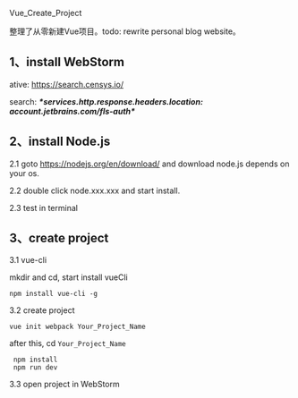 Vue_Create_Project

整理了从零新建Vue项目。todo: rewrite personal blog website。

## 1、install WebStorm

ative: https://search.censys.io/

search: ***\*services.http.response.headers.location: account.jetbrains.com/fls-auth\****

## 2、install Node.js

2.1 goto https://nodejs.org/en/download/ and download node.js depends on your os.

2.2 double click node.xxx.xxx and start install.

2.3 test in terminal

## 3、create project

3.1 vue-cli

mkdir and cd, start install vueCli 

```shell
npm install vue-cli -g
```

3.2  create project

```shell
vue init webpack Your_Project_Name
```

after this, cd `Your_Project_Name`

```shell
 npm install
 npm run dev
```

3.3 open project in WebStorm

